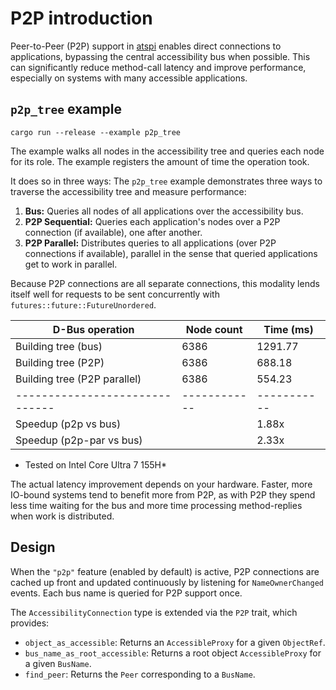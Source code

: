 # P2P introduction

Peer-to-Peer (P2P) support in [atspi](../atspi) enables direct connections to applications, bypassing the central accessibility bus when possible. This can significantly reduce method-call latency and improve performance, especially on systems with many accessible applications.

## `p2p_tree` example

```shell
cargo run --release --example p2p_tree
```

The example walks all nodes in the accessibility tree and queries each node for its role. The example registers the amount of time the operation took.

It does so in three ways:
The `p2p_tree` example demonstrates three ways to traverse the accessibility tree and measure performance:

1. **Bus:** Queries all nodes of all applications over the accessibility bus.
2. **P2P Sequential:** Queries each application's nodes over a P2P connection (if available), one after another.
3. **P2P Parallel:** Distributes queries to all applications (over P2P connections if available), parallel in the sense that queried applications get to work in parallel.

Because P2P connections are all separate connections, this modality lends itself well for requests to be sent concurrently with `futures::future::FutureUnordered`.

| D-Bus operation              | Node count | Time (ms) |
|------------------------------|------------|-----------|
| Building tree (bus)          | 6386       | 1291.77   |
| Building tree (P2P)          | 6386       | 688.18    |
| Building tree (P2P parallel) | 6386       | 554.23    |
|------------------------------|------------|-----------|
| Speedup (p2p vs bus)         |            | 1.88x     |
| Speedup (p2p-par vs bus)     |            | 2.33x     |

* Tested on Intel Core Ultra 7 155H*

The actual latency improvement depends on your hardware. Faster, more IO-bound systems tend to benefit more from P2P, as with P2P they spend less time waiting for the bus and more time processing method-replies when work is distributed.

## Design

When the `"p2p"` feature (enabled by default) is active, P2P connections are cached up front and updated continuously by listening for `NameOwnerChanged` events. Each bus name is queried for P2P support once.

The `AccessibilityConnection` type is extended via the `P2P` trait, which provides:

* `object_as_accessible`: Returns an `AccessibleProxy` for a given `ObjectRef`.
* `bus_name_as_root_accessible`: Returns a root object `AccessibleProxy` for a given `BusName`.
* `find_peer`: Returns the `Peer` corresponding to a `BusName`.
